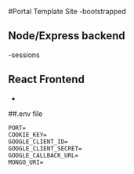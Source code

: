 #Portal Template Site
-bootstrapped

## Node/Express backend
-sessions

## React Frontend
-

##.env file
```
PORT=
COOKIE_KEY=
GOOGLE_CLIENT_ID=
GOOGLE_CLIENT_SECRET=
GOOGLE_CALLBACK_URL=
MONGO_URI=
```
